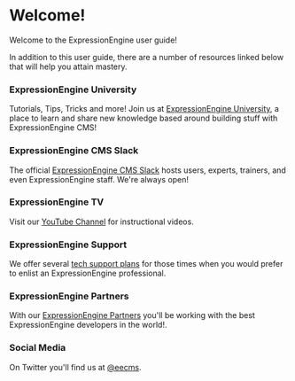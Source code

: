 <!--
    This source file is part of the open source project
    ExpressionEngine User Guide (https://github.com/ExpressionEngine/ExpressionEngine-User-Guide)

    @link      https://expressionengine.com/
    @copyright Copyright (c) 2003-2020, Packet Tide, LLC (https://ellislab.com)
    @license   https://expressionengine.com/license Licensed under Apache License, Version 2.0
-->

# Welcome!

Welcome to the ExpressionEngine user guide!

In addition to this user guide, there are a number of resources linked below that will help you attain mastery.

### ExpressionEngine University

Tutorials, Tips, Tricks and more! Join us at [ExpressionEngine University](https://u.expressionengine.com), a place to learn and share new knowledge based around building stuff with ExpressionEngine CMS!

<!--
### Forums

The [ExpressionEngine Forums](https://expressionengine.com/forums) are a great place to get involved if you have questions, or to share your own knowledge in order to help others.
-->

### ExpressionEngine CMS Slack

The official [ExpressionEngine CMS Slack](https://expressionengine.com/blog/join-us-in-slack) hosts users, experts, trainers, and even ExpressionEngine staff. We're always open!

### ExpressionEngine TV

Visit our [YouTube Channel](https://www.youtube.com/ExpressionEngineTV) for instructional videos.

### ExpressionEngine Support

We offer several [tech support plans](https://expressionengine.com/support) for those times when you would prefer to enlist an ExpressionEngine professional.

### ExpressionEngine Partners

With our [ExpressionEngine Partners](https://expressionengine.com/partners) you'll be working with the best ExpressionEngine developers in the world!.

### Social Media

On Twitter you'll find us at [@eecms](https://twitter.com/eecms).
